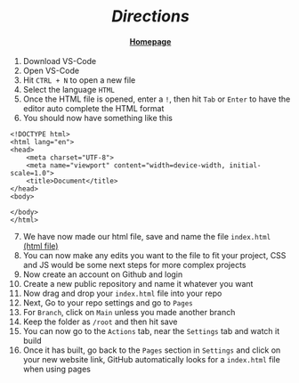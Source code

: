 # <center>*Directions*</center>
#### <center>[Homepage](/readme/README.md)</center>
1. Download VS-Code
2. Open VS-Code
3. Hit ```CTRL + N``` to open a new file
4. Select the language ```HTML```
5. Once the HTML file is opened, enter a ```!```, then hit ```Tab``` or ```Enter``` to have the editor auto complete the HTML format 
6. You should now have something like this
```
<!DOCTYPE html>
<html lang="en">
<head>
    <meta charset="UTF-8">
    <meta name="viewport" content="width=device-width, initial-scale=1.0">
    <title>Document</title>
</head>
<body>
    
</body>
</html>
```
7. We have now made our html file, save and name the file `index.html` [(html file)](/HTML/index.html)
8. You can now make any edits you want to the file to fit your project, CSS and JS would be some next steps for more complex projects
9. Now create an account on Github and login
10. Create a new public repository and name it whatever you want
11. Now drag and drop your `index.html` file into your repo
12. Next, Go to your repo settings and go to `Pages`
13. For `Branch`, click on `Main` unless you made another branch
14. Keep the folder as `/root` and then hit save
15. You can now go to the `Actions` tab, near the `Settings` tab and watch it build
16. Once it has built, go back to the `Pages` section in `Settings` and click on your new website link, GitHub automatically looks for a `index.html` file when using pages